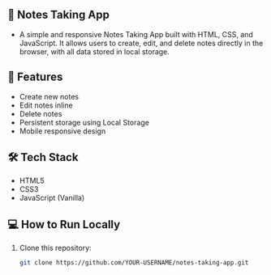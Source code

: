 ## 📝 Notes Taking App

- A simple and responsive Notes Taking App built with HTML, CSS, and JavaScript.
It allows users to create, edit, and delete notes directly in the browser, with all data stored in local storage.

## 🚀 Features
- Create new notes
- Edit notes inline
- Delete notes
- Persistent storage using Local Storage
- Mobile responsive design

## 🛠 Tech Stack
- HTML5
- CSS3
- JavaScript (Vanilla)

## 💻 How to Run Locally
1. Clone this repository:
   ```bash
   git clone https://github.com/YOUR-USERNAME/notes-taking-app.git

